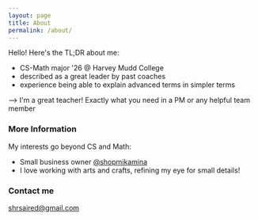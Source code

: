 ```yaml
---
layout: page
title: About
permalink: /about/
---
```


Hello! Here's the TL;DR about me:
- CS-Math major '26 @ Harvey Mudd College
- described as a great leader by past coaches 
- experience being able to explain advanced terms in simpler terms

--> I'm a great teacher! Exactly what you need in a PM or any helpful team member

### More Information

My interests go beyond CS and Math:

- Small business owner [@shopmikamina](instagram.com/shopmikamina)
- I love working with arts and crafts, refining my eye for small details!



### Contact me

[shrsaired@gmail.com](mailto:shrsaired@gmail.com)
